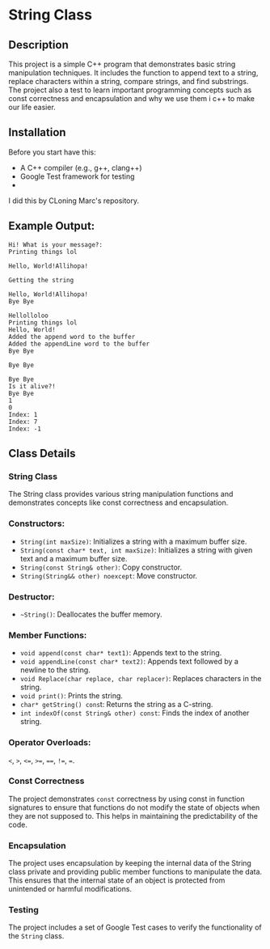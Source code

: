 # String Class

## Description
This project is a simple C++ program that demonstrates basic string manipulation techniques. It includes the function to append text to a string, replace characters within a string, compare strings, and find substrings. The project also a test to learn important programming concepts such as const correctness and encapsulation and why we use them i c++ to make our life easier. 

## Installation

Before you start have this: 
- A C++ compiler (e.g., g++, clang++)
- Google Test framework for testing
- 
I did this by CLoning Marc's repository. 


## Example Output: 

```
Hi! What is your message?:
Printing things lol

Hello, World!Allihopa!

Getting the string

Hello, World!Allihopa!
Bye Bye

Hellolloloo
Printing things lol
Hello, World!
Added the append word to the buffer
Added the appendLine word to the buffer
Bye Bye

Bye Bye

Bye Bye
Is it alive?!
Bye Bye
1
0
Index: 1
Index: 7
Index: -1
```


## Class Details

### String Class

The String class provides various string manipulation functions and demonstrates concepts like const correctness and encapsulation.

### Constructors:

- `String(int maxSize)`: Initializes a string with a maximum buffer size.
- `String(const char* text, int maxSize)`: Initializes a string with given text and a maximum buffer size.
- `String(const String& other)`: Copy constructor.
- `String(String&& other) noexcept`: Move constructor.

### Destructor:

- `~String()`: Deallocates the buffer memory.

### Member Functions:

- `void append(const char* text1)`: Appends text to the string.
- `void appendLine(const char* text2)`: Appends text followed by a newline to the string.
- `void Replace(char replace, char replacer)`: Replaces characters in the string.
- `void print()`: Prints the string.
- `char* getString() cons`t: Returns the string as a C-string.
- `int indexOf(const String& other) const`: Finds the index of another string.


### Operator Overloads:

`<`, `>`, `<=`, `>=`, `==`, `!=`, `=`.

### Const Correctness

The project demonstrates `const` correctness by using const in function signatures to ensure that functions do not modify the state of objects when they are not supposed to. This helps in maintaining the predictability of the code.

### Encapsulation

The project uses encapsulation by keeping the internal data of the String class private and providing public member functions to manipulate the data. This ensures that the internal state of an object is protected from unintended or harmful modifications.

### Testing
The project includes a set of Google Test cases to verify the functionality of the `String` class.

